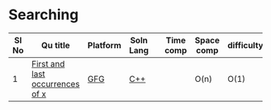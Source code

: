 # Searching

| Sl No | Qu title | Platform                            | Soln Lang |   | Time comp | Space comp | difficulty |    | approach |
| --     | ---     |   ------                            | ---       |-- | ---       | ---        | ----       | -- | ---------|
| 1    | [First and last occurrences of x](https://practice.geeksforgeeks.org/problems/first-and-last-occurrences-of-x3116/1)  | [GFG ](/GFG/GFGQuestions.md)  |  [C++](https://github.com/C-a-thing/Code-Insight/blob/main/GFG/Searching/C%2B%2B/First%20and%20last%20occurrences%20of%20x%20.cpp) |   |   |O(n)      | O(1)        | Medium       |    |<ol><li> Initialize max_val to -1 ,min_val to 1e9 </li>Iterate and update max_val & min_val of its current value i </li><li>insert the values in vector</li><ol>  |
